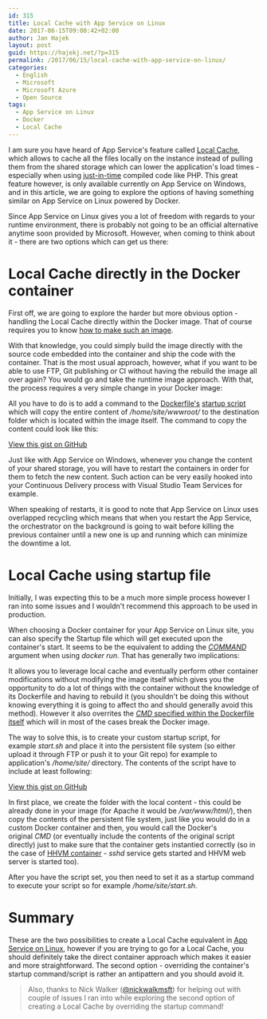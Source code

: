 ```yaml
---
id: 315
title: Local Cache with App Service on Linux
date: 2017-06-15T09:00:42+02:00
author: Jan Hajek
layout: post
guid: https://hajekj.net/?p=315
permalink: /2017/06/15/local-cache-with-app-service-on-linux/
categories:
  - English
  - Microsoft
  - Microsoft Azure
  - Open Source
tags:
  - App Service on Linux
  - Docker
  - Local Cache
---
```

<!-- wp:paragraph {"coblocks":[]} -->
<p>I am sure you have heard of App Service's feature called <a href="https://hajekj.net/2016/11/14/speed-up-your-application-in-azure-app-service/">Local Cache</a>, which allows to cache all the files locally on the instance instead of pulling them from the shared storage which can lower the application's load times - especially when using <a href="https://en.wikipedia.org/wiki/Just-in-time_compilation">just-in-time</a> compiled code like PHP. This great feature however, is only available currently on App Service on Windows, and in this article, we are going to explore the options of having something similar on App Service on Linux powered by Docker.</p>
<!-- /wp:paragraph -->

<!-- wp:more {"coblocks":[]} -->
<!--more-->
<!-- /wp:more -->

<!-- wp:paragraph {"coblocks":[]} -->
<p>Since App Service on Linux gives you a lot of freedom with regards to your runtime environment, there is probably not going to be an official alternative anytime soon provided by Microsoft. However, when coming to think about it - there are two options which can get us there:</p>
<!-- /wp:paragraph -->

<!-- wp:heading {"level":1,"coblocks":[]} -->
<h1>Local Cache directly in the Docker container</h1>
<!-- /wp:heading -->

<!-- wp:paragraph {"coblocks":[]} -->
<p>First off, we are going to explore the harder but more obvious option - handling the Local Cache directly within the Docker image. That of course requires you to know <a href="https://hajekj.net/2016/12/25/building-custom-docker-images-for-use-in-app-service-on-linux/">how to make such an image</a>.</p>
<!-- /wp:paragraph -->

<!-- wp:paragraph {"coblocks":[]} -->
<p>With that knowledge, you could simply build the image directly with the source code embedded into the container and ship the code with the container. That is the most usual approach, however, what if you want to be able to use FTP, Git publishing or CI without having the rebuild the image all over again? You would go and take the runtime image approach. With that, the process requires a very simple change in your Docker image:</p>
<!-- /wp:paragraph -->

<!-- wp:paragraph {"coblocks":[]} -->
<p>All you have to do is to add a command to the <a href="https://github.com/TheNetworg/appsvc-hhvm/blob/master/Dockerfile#L7">Dockerfile's</a>&nbsp;<a href="https://github.com/TheNetworg/appsvc-hhvm/blob/master/init_container.sh">startup script</a> which will copy the entire content of&nbsp;<em>/home/site/wwwroot/</em> to the destination folder which is located within the image itself. The command to copy the content could look like this:</p>
<!-- /wp:paragraph -->

<!-- wp:coblocks/gist {"url":"https://gist.github.com/hajekj/17ab3a7a18b1ad545ff000252dc35451","file":"315-1.sh","coblocks":[]} -->
<div class="wp-block-coblocks-gist"><script src="https://gist.github.com/hajekj/17ab3a7a18b1ad545ff000252dc35451.js?file=315-1.sh"></script><noscript><a href="https://gist.github.com/hajekj/17ab3a7a18b1ad545ff000252dc35451#file-315-1-sh">View this gist on GitHub</a></noscript></div>
<!-- /wp:coblocks/gist -->

<!-- wp:paragraph {"coblocks":[]} -->
<p>Just like with App Service on Windows, whenever you change the content of your&nbsp;shared storage, you will have to restart the containers in order for them to fetch the new content. Such action can be very easily hooked into your Continuous Delivery process with Visual Studio Team Services for example.</p>
<!-- /wp:paragraph -->

<!-- wp:paragraph {"coblocks":[]} -->
<p>When speaking of restarts, it is good to note that App Service on Linux uses overlapped recycling which means that when you restart the App Service, the orchestrator on the background is going to wait before killing the previous container until a new one is up and running which can minimize the downtime a lot.</p>
<!-- /wp:paragraph -->

<!-- wp:heading {"level":1,"coblocks":[]} -->
<h1>Local Cache using startup file</h1>
<!-- /wp:heading -->

<!-- wp:paragraph {"coblocks":[]} -->
<p>Initially, I was expecting this to be a much more simple process however I ran into some issues and I wouldn't recommend this approach to be used in production.</p>
<!-- /wp:paragraph -->

<!-- wp:paragraph {"coblocks":[]} -->
<p>When choosing a Docker container for your App Service on Linux site, you can also specify the Startup file which will get executed upon the container's start. It seems to be the equivalent to adding the <a href="https://docs.docker.com/engine/reference/run/#cmd-default-command-or-options"><em>COMMAND</em></a> argument when using&nbsp;<em>docker run</em>. That has generally two implications:</p>
<!-- /wp:paragraph -->

<!-- wp:paragraph {"coblocks":[]} -->
<p>It allows you to leverage local cache and eventually perform other container modifications without modifying the image itself which gives you the opportunity to do a lot of things with the container without the knowledge of its Dockerfile and having to rebuild it (you shouldn't be doing this without knowing everything it is going to affect tho and should generally avoid this method). However it also overrites the&nbsp;<a href="https://github.com/TheNetworg/appsvc-hhvm/blob/master/Dockerfile#L17"><em>CMD</em> specified within the Dockerfile itself</a> which will in most of the cases break the Docker image.</p>
<!-- /wp:paragraph -->

<!-- wp:paragraph {"coblocks":[]} -->
<p>The way to solve this, is to create your custom startup script, for example&nbsp;<em>start.sh</em> and place it into&nbsp;the persistent file system (so either upload it through FTP or push it to your Git repo) for example to application's&nbsp;<em>/home/site</em><em>/</em> directory. The contents of the script have to include at least following:</p>
<!-- /wp:paragraph -->

<!-- wp:coblocks/gist {"url":"https://gist.github.com/hajekj/17ab3a7a18b1ad545ff000252dc35451","file":"315-2.sh","coblocks":[]} -->
<div class="wp-block-coblocks-gist"><script src="https://gist.github.com/hajekj/17ab3a7a18b1ad545ff000252dc35451.js?file=315-2.sh"></script><noscript><a href="https://gist.github.com/hajekj/17ab3a7a18b1ad545ff000252dc35451#file-315-2-sh">View this gist on GitHub</a></noscript></div>
<!-- /wp:coblocks/gist -->

<!-- wp:paragraph {"coblocks":[]} -->
<p>In first place, we create the folder with the local content - this could be already done in your image (for Apache it would be&nbsp;<em>/var/www/html/</em>), then copy the contents of the persistent file system, just like you would do in a custom Docker container and then, you would call the Docker's original&nbsp;<em>CMD</em> (or eventually include the contents of the original script directly) just to make sure that the container gets instantied correctly (so in the case of <a href="https://hajekj.net/2016/12/25/building-custom-docker-images-for-use-in-app-service-on-linux/">HHVM container</a> - <em>sshd</em> service gets started and HHVM web server is started too).</p>
<!-- /wp:paragraph -->

<!-- wp:paragraph {"coblocks":[]} -->
<p>After you have the script set, you then need to set it as a startup command to execute your script so for example&nbsp;<em>/home/site/start.sh</em>.</p>
<!-- /wp:paragraph -->

<!-- wp:heading {"level":1,"coblocks":[]} -->
<h1>Summary</h1>
<!-- /wp:heading -->

<!-- wp:paragraph {"coblocks":[]} -->
<p>These are the two possibilities to create a Local Cache equivalent in <a href="https://docs.microsoft.com/en-us/azure/app-service/app-service-linux-readme">App Service on Linux</a>, however if you are trying to go for a Local Cache, you should definitely take the direct container approach which makes it easier and more straightforward. The second option - overriding the container's startup command/script is rather an antipattern and you should avoid it.</p>
<!-- /wp:paragraph -->

<!-- wp:quote {"coblocks":[]} -->
<blockquote class="wp-block-quote"><p>Also, thanks to Nick Walker (<a href="https://twitter.com/nickwalkmsft">@nickwalkmsft</a>) for helping out with couple of issues I ran into while exploring the second option of creating a Local Cache by overriding the startup command!</p></blockquote>
<!-- /wp:quote -->